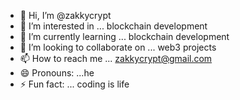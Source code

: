 - 👋 Hi, I’m @zakkycrypt
- 👀 I’m interested in ... blockchain development 
- 🌱 I’m currently learning ... blockchain development 
- 💞️ I’m looking to collaborate on ... web3 projects
- 📫 How to reach me ... zakkycrypt@gmail.com
- 😄 Pronouns: ...he
- ⚡ Fun fact: ... coding is life

<!---
zakkycrypt01/zakkycrypt01 is a ✨ special ✨ repository because its `README.md` (this file) appears on your GitHub profile.
You can click the Preview link to take a look at your changes.
--->
